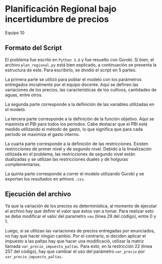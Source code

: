 # Planificación Regional bajo incertidumbre de precios
Equipo 10

## Formato del Script

El problema fue escrito en `Python 3.6` y fue resuelto con Gurobi. Si bien, el archivo `plan_regional.py` está bien explicado, a continuación se presenta la estructura de este. 
Para escribirlo, se dividió el script en 5 partes. 

La primera parte se utilizó para poblar el modelo con los parámetros entregados inicialmente por el equipo docente. Aquí se definen las variaciones de los precios, las características de los cultivos, cantidades de aguas, entre otros.

La segunda parte corresponde a la definición de las variables utilizadas en el modelo. 

La tercera parte corresponde a la definición de la función objetivo. Aquí se maximiza el PBI para todos los periodos. Cabe destacar que el PBI está medido utilizando el método de gasto, lo que significa que para cada periodo se maximiza el gasto interno.

La cuarta parte corresponde a la definición de las restricciones. Existen restricciones de primer nivel y de segundo nivel. Debido a la linealización utilizada en el problema, las restricciones de segundo nivel están dualizadas y se utilizan las restricciones duales y de holguras complementarias.

La quinta parte corresponde a correr el modelo utilizando Gurobi y se exportan los resultados en arhivos `.csv`.

## Ejecución del archivo

Ya que la variación de los precios es determinística, al momento de ejecutar el archivo hay que definir el valor que estos van a tomar. Para realizar esto se debe modificar el valor del parametro `vau` (linea 29 del código), entre 0 y 1.
 
Luego, si se utilizan las variaciones de precios entregadas por enunciados, no hay que hacer ningún cambio. Por el contrario, si deciden aplicar el impuesto a las paltas hay que hacer una modificació, utilizar la matriz llamada `var_precio_impuesto_paltas`. Para esto, en la restricción 22 (linea 257 del código), hay que cambiar el uso del parámetro  `var_precio` por `var_precio_impuesto_paltas`.
